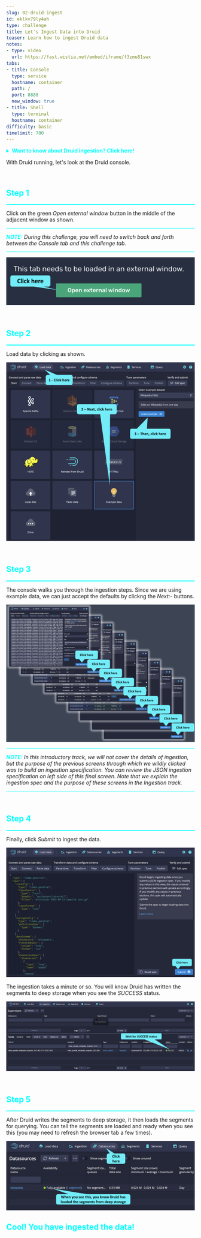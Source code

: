 ```yaml
---
slug: 02-druid-ingest
id: eklkv79ly4ah
type: challenge
title: Let's Ingest Data into Druid
teaser: Learn how to ingest Druid data
notes:
- type: video
  url: https://fast.wistia.net/embed/iframe/f3zmu81swx
tabs:
- title: Console
  type: service
  hostname: container
  path: /
  port: 8888
  new_window: true
- title: Shell
  type: terminal
  hostname: container
difficulty: basic
timelimit: 700
---
```


<details>
  <summary style="color:cyan"><b>Want to know about Druid ingestion? Click here!</b></summary>
<hr style="background-color:cyan">
Druid ingestion is about connecting and preparing data for Druid to use.
As you can see in the Druid console Data Loading screen, there are four main steps to ingestion.
These steps include:
<ol>
<li><b>Connect and parse raw data</b> - this is about getting the data into a usable format</li>
<li><b>Transform data and configure schema</b> - this step makes sure you have the right dimensions</li>
<li><b>Tune parameters</b> - this step prepares the rows of data</li>
<li><b>Verify and submit</b> - the final step is for Druid to consume the data</li>
</ol>
<img src="https://raw.githubusercontent.com/shallada/InstruqtImages/main/try-it-out/FourSections.png" alt="Four steps of ingestion">
Within each of these steps are several activities, which we will explain in later tracks on ingestion.
<br><br>
The whole point of these various steps is to create a specification file that Druid will use to ingest the data.
You can see this specification on the left side of the <i>Submit</i> screen.
<img src="https://raw.githubusercontent.com/shallada/InstruqtImages/main/try-it-out/BuildSpec.png" alt="Building the ingestion spec">
<hr style="background-color:cyan">
</details>


With Druid running, let's look at the Druid console.

<br>
<h2 style="color:cyan">Step 1</h2><hr style="color:cyan;background-color:cyan;height:2px">

Click on the green _Open external window_ button in the middle of the adjacent window as shown.

<hr style="background-color:cyan">
<p><span style="color:cyan"><strong><em>NOTE:</em></strong></span> <i>During this challenge, you will need to switch back and forth between the Console tab and this challenge tab.</i></p>
<hr style="background-color:cyan">

![Click console](https://raw.githubusercontent.com/shallada/InstruqtImages/main/try-it-out/ClickConsole.png)

<br>
<h2 style="color:cyan">Step 2</h2><hr style="color:cyan;background-color:cyan;height:2px">

Load data by clicking as shown.

![Click example data](https://raw.githubusercontent.com/shallada/InstruqtImages/main/try-it-out/LoadData.png)

<br>
<h2 style="color:cyan">Step 3</h2><hr style="color:cyan;background-color:cyan;height:2px">

The console walks you through the ingestion steps.
Since we are using example data, we can just accept the defaults by clickng the _Next:-_ buttons.

![Click example data](https://raw.githubusercontent.com/shallada/InstruqtImages/main/try-it-out/ClickWildly.png)

<hr style="background-color:cyan">
<p><span style="color:cyan"><strong><em>NOTE:</em></strong></span> <i>In this introductory track, we will not cover the details of ingestion, but the purpose of the previous screens through which we wildly clicked was to build an ingestion specification.
You can review the JSON ingestion specification on left side of this final screen.
Note that we explain the ingestion spec and the purpose of these screens in the Ingestion track.</i>
<hr style="background-color:cyan">

<br>
<h2 style="color:cyan">Step 4</h2><hr style="color:cyan;background-color:cyan;height:2px">

Finally, click _Submit_ to ingest the data.

![Click Next](https://raw.githubusercontent.com/shallada/InstruqtImages/main/try-it-out/ClickSubmit.png)

The ingestion takes a minute or so.
You will know Druid has written the segments to deep storage when you see the _SUCCESS_ status.

![Wait for SUCCESS](https://raw.githubusercontent.com/shallada/InstruqtImages/main/try-it-out/WaitForSuccess.png)

<br>
<h2 style="color:cyan">Step 5</h2><hr style="color:cyan;background-color:cyan;height:2px">

After Druid writes the segments to deep storage, it then loads the segments for querying.
You can tell the segments are loaded and ready when you see this (you may need to refresh the browser tab a few times).

![Segments Loaded](https://raw.githubusercontent.com/shallada/InstruqtImages/main/try-it-out/SegmentsLoaded.png)

<h2 style="color:cyan">Cool! You have ingested the data!</h2>